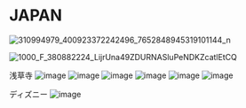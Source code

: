 # JAPAN

![310994979_400923372242496_7652848945319101144_n](https://user-images.githubusercontent.com/112539110/195047926-ec006b57-c240-410f-b442-cf56cafa85b7.jpg)

![1000_F_380882224_LijrUna49ZDURNASluPeNDKZcatlEtCQ](https://user-images.githubusercontent.com/112539110/196057916-6ec87798-9555-40b3-9746-2eef29c3cdd1.jpg)

浅草寺
![image](https://user-images.githubusercontent.com/112539110/196084952-d2077651-bb2c-4c2e-9ace-430f57d98b71.jpeg)
![image](https://user-images.githubusercontent.com/112539110/196084988-64d84de4-b403-4bad-9605-c1c13409a70a.jpeg)
![image](https://user-images.githubusercontent.com/112539110/196086000-862b781d-6e1c-452b-8beb-a28a32ea8748.jpeg)
![image](https://user-images.githubusercontent.com/112539110/196086029-b41ad9ba-3425-4354-a2c1-abacc565ac1f.jpeg)
![image](https://user-images.githubusercontent.com/112539110/196086039-36d6aa5e-3d84-4856-8125-0ec25809c1d4.jpeg)
![image](https://user-images.githubusercontent.com/112539110/196086057-f24ea383-cc9b-49d9-8b68-5b5fa4e35228.jpeg)

ディズニー
![image](https://user-images.githubusercontent.com/112539110/196096662-b45348f2-e5f4-474f-9c24-48e39e42cf4c.jpeg)
